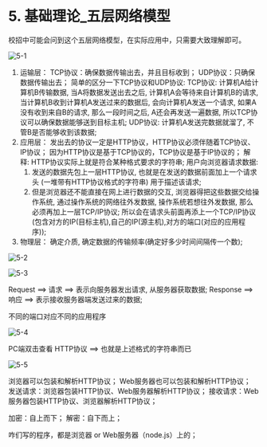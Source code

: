 # 5. 基础理论_五层网络模型

校招中可能会问到这个五层网络模型，在实际应用中，只需要大致理解即可。

![5-1](https://cdn.jsdelivr.net/gh/123taojiale/dahuyou_picture@main/blogs/20210211222200.png)

1. 运输层：
   TCP协议：确保数据传输出去，并且目标收到；
   UDP协议：只确保数据传输出去；
   简单的区分一下TCP协议和UDP协议:
   TCP协议: 计算机A给计算机B传输数据, 当A将数据发送出去之后, 计算机A会等待来自计算机B的请求, 当计算机B收到计算机A发送过来的数据后, 会向计算机A发送一个请求, 如果A没有收到来自B的请求, 那么一段时间之后, A还会再发送一遍数据, 所以TCP协议可以确保数据能够送到目标主机;
   UDP协议: 计算机A发送完数据就溜了, 不管B是否能够收到该数据;
2. 应用层：
   发出去的协议一定是HTTP协议，HTTP协议必须伴随着TCP协议、IP协议；
   因为HTTP协议是基于TCP协议的，TCP协议是基于IP协议的；
   解释:
   HTTP协议实际上就是符合某种格式要求的字符串;
   用户向浏览器请求数据:
   1. 发送的数据先包上一层HTTP协议, 也就是在发送的数据前面加上一个请求头 (一堆带有HTTP协议格式的字符串) 用于描述该请求;
   2. 但是浏览器还不能直接在网上进行数据的交互, 浏览器得把这些数据交给操作系统, 通过操作系统的网络往外发数据, 操作系统若想往外发数据, 那么必须再加上一层TCP/IP协议; 所以会在请求头前面再添上一个TCP/IP协议(包含对方的IP(目标主机),自己的IP(源主机),对方的端口(对应的应用程序));
3. 物理层：
   确定介质, 确定数据的传输频率(确定好多少时间间隔传一个数);

![5-2](https://cdn.jsdelivr.net/gh/123taojiale/dahuyou_picture@main/blogs/20210211222353.png)

![5-3](https://cdn.jsdelivr.net/gh/123taojiale/dahuyou_picture@main/blogs/20210211222423.png)

Request ==> 请求 ==> 表示向服务器发出请求, 从服务器获取数据;
Response ==> 响应 ==> 表示接收服务器端发送过来的数据;

不同的端口对应不同的应用程序

![5-4](https://cdn.jsdelivr.net/gh/123taojiale/dahuyou_picture@main/blogs/20210211223900.png)

PC端双击查看
HTTP协议 ==> 也就是上述格式的字符串而已

![5-5](https://cdn.jsdelivr.net/gh/123taojiale/dahuyou_picture@main/blogs/20210211224016.png)

浏览器可以包装和解析HTTP协议；
Web服务器也可以包装和解析HTTP协议；
发送请求：浏览器包装HTTP协议、Web服务器解析HTTP协议；
接收请求：Web服务器包装HTTP协议、浏览器解析HTTP协议；

加密：自上而下；
解密：自下而上；

咋们写的程序，都是浏览器 or Web服务器（node.js）上的；